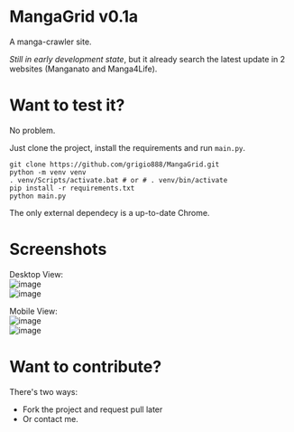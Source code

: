 # **MangaGrid v0.1a**
A manga-crawler site.

*Still in early development state*, but it already search the latest update in 2 websites (Manganato and Manga4Life).

# Want to test it?
No problem.

Just clone the project, install the requirements and run ```main.py```.

```
git clone https://github.com/grigio888/MangaGrid.git
python -m venv venv
. venv/Scripts/activate.bat # or # . venv/bin/activate
pip install -r requirements.txt
python main.py
```

The only external dependecy is a up-to-date Chrome.

# Screenshots

Desktop View: <br>
![image](https://user-images.githubusercontent.com/57846373/178230678-6449e173-c14a-4c28-94c3-a7141c8756fd.png)<br>
![image](https://user-images.githubusercontent.com/57846373/178371963-560b99ad-dc8c-49cc-8d8d-6baa5585f1f6.png)

Mobile View: <br>
![image](https://user-images.githubusercontent.com/57846373/178229319-a7060065-cd58-4a46-ab4c-d6d66f069bcc.png)<br>
![image](https://user-images.githubusercontent.com/57846373/178371862-3f27fb51-49ab-4d09-a0c9-a376c1a79199.png)


# Want to contribute?

There's two ways:
- Fork the project and request pull later
- Or contact me.
